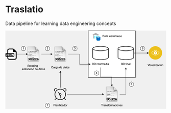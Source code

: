 # Traslatio
Data pipeline for learning data engineering concepts


[![Data Pipeline workflow][workflow-image]](https://example.com)


<!-- MARKDOWN LINKS & IMAGES -->
[workflow-image]: traslatio_3.drawio-min.png
